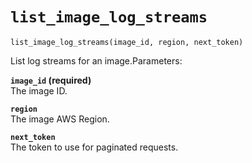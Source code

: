 # `list_image_log_streams`<a name="pc-py-lib-api-logs-image-stack-log-streams"></a>

```
list_image_log_streams(image_id, region, next_token)
```

List log streams for an image\.Parameters:

**`image_id` \(required\)**  
The image ID\.

**`region`**  
The image AWS Region\.

**`next_token`**  
The token to use for paginated requests\.